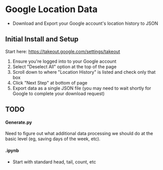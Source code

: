 # Google Location Data

* Download and Export your Google account's location history to JSON

## Initial Install and Setup

Start here: https://takeout.google.com/settings/takeout

1. Ensure you're logged into to your Google account
2. Select "Deselect All" option at the top of the page
3. Scroll down to where "Location History" is listed and check only that box
4. Click "Next Step" at bottom of page
5. Export data as a single JSON file (you may need to wait shortly for Google to complete your download request)



## TODO
#### Generate.py
Need to figure out what additional data processing we should do at the basic level (eg, saving days of the week, etc).  

#### .ipynb
* Start with standard head, tail, count, etc
